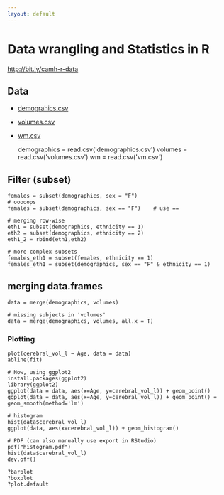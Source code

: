 ```yaml
---
layout: default
---
```


# Data wrangling and Statistics in R
http://bit.ly/camh-r-data

## Data

- [demograhics.csv](http://pipitone.github.io/camh-computing-skills-august-2015/workshops/demographics.csv)
- [volumes.csv](http://pipitone.github.io/camh-computing-skills-august-2015/workshops/volumes.csv)
- [wm.csv](http://pipitone.github.io/camh-computing-skills-august-2015/workshops/wm.csv)

    demographics = read.csv('demographics.csv')
    volumes = read.csv('volumes.csv')
    wm = read.csv('vm.csv')
    

## Filter (subset)

    females = subset(demographics, sex = "F")
    # ooooops
    females = subset(demographics, sex == "F")    # use ==
    
    # merging row-wise
    eth1 = subset(demographics, ethnicity == 1)
    eth2 = subset(demographics, ethnicity == 2)
    eth1_2 = rbind(eth1,eth2)
    
    # more complex subsets
    females_eth1 = subset(females, ethnicity == 1) 
    females_eth1 = subset(demographics, sex == "F" & ethnicity == 1) 

## merging data.frames

    data = merge(demographics, volumes)

    # missing subjects in 'volumes'
    data = merge(demographics, volumes, all.x = T)

### Plotting

    plot(cerebral_vol_l ~ Age, data = data)
    abline(fit)
    
    # Now, using ggplot2
    install.packages(ggplot2)
    library(ggplot2)
    ggplot(data = data, aes(x=Age, y=cerebral_vol_l)) + geom_point()
    ggplot(data = data, aes(x=Age, y=cerebral_vol_l)) + geom_point() + geom_smooth(method='lm')
    
    # histogram 
    hist(data$cerebral_vol_l)
    ggplot(data, aes(x=cerebral_vol_l)) + geom_histogram()
    
    # PDF (can also manually use export in RStudio)
    pdf("histogram.pdf")
    hist(data$cerebral_vol_l)
    dev.off()
    
    ?barplot
    ?boxplot
    ?plot.default
